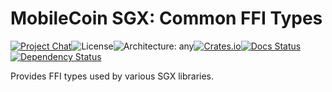 # MobileCoin SGX: Common FFI Types

[![Project Chat][chat-image]][chat-link]<!--
-->![License][license-image]<!--
-->![Architecture: any][arch-image]<!--
-->[![Crates.io][crate-image]][crate-link]<!--
-->[![Docs Status][docs-image]][docs-link]<!--
-->[![Dependency Status][deps-image]][deps-link]

Provides FFI types used by various SGX libraries.

[chat-image]: https://img.shields.io/discord/844353360348971068?style=flat-square
[chat-link]: https://discord.gg/mobilecoin
[license-image]: https://img.shields.io/crates/l/mc-sgx-core-sys-types?style=flat-square
[arch-image]: https://img.shields.io/badge/arch-any-brightgreen?style=flat-square
[crate-image]: https://img.shields.io/crates/v/mc-sgx-core-sys-types.svg?style=flat-square
[crate-link]: https://crates.io/crates/mc-sgx-core-sys-types
[docs-image]: https://img.shields.io/docsrs/mc-sgx-core-sys-types?style=flat-square
[docs-link]: https://docs.rs/crate/mc-sgx-core-sys-types
[deps-image]: https://deps.rs/crate/mc-sgx-core-sys-types/0.6.0/status.svg?style=flat-square
[deps-link]: https://deps.rs/crate/mc-sgx-core-sys-types/0.6.0
